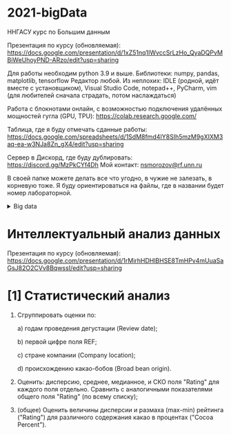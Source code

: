 # 2021-bigData
ННГАСУ курс по Большим данным

Презентация по курсу (обновляемая): https://docs.google.com/presentation/d/1xZ51nq1IWvccSrLzHo_QyaDQPvMBiWeUhoyPND-ARzo/edit?usp=sharing

Для работы необходим python 3.9 и выше.
Библиотеки: numpy, pandas, matplotlib, tensorflow
Редактор любой. Из неплохих: IDLE (родной, идёт вместе с установщиком), Visual Studio Code, notepad++, PyCharm, vim (для любителей сначала страдать, потом наслаждаться)

Работа с блокнотами онлайн, с возможностью подключения удалённых мощностей гугла (GPU, TPU): https://colab.research.google.com/

Таблица, где я буду отмечать сданные работы: https://docs.google.com/spreadsheets/d/1SdM8fmd4IY8SIh5mzM9gXIXM3aq-ea-w3NJa8Zn_gX4/edit?usp=sharing

Сервер в Дискорд, где буду дублировать: https://discord.gg/MzPkCYf4Dh
Мой контакт: nsmorozov@rf.unn.ru

В своей папке можете делать все что угодно, в чужие не залезать, в корневую тоже. Я буду ориентироваться на файлы, где в названии будет номер лабораторной.
<details>
	<summary>Big data</summary>
# [1] Map-reduce и предобработка данных

Сделать с изменёнными файлами действия, аналогичные проведенным в примере из папки **\_lab-1**

# [2] Работа с данными по GoT (файл \_lab-2\GoT\battles.csv) до 26.11

1. Построить графики зависимости (как в абсолютных значениях, так и в нормированных, два графика) следующего:

	a) гистограмма (bars) количества битв в год с группировкой по домам-защитникам (если нет дома - отбросить данные); 

	b) суммарная длина всех имен королей-нападающих (если больше одного раза - складывать каждый раз) за каждый год;

	c) круговая диаграмма битв, которые начинал каждый из домов (если отсутствует или несколько - объединять в отдельную группу "None");

	d) считая, что каждая битва длилась в среднем 1 месяц (с учетом подготовки и восстановления), посчитать сколько в каждом году воевал каждый из королей (как нападавших, так и защищающихся). 

2. Кроме графика, вывести сведенную в одну таблицу с данными, по которым данные графики строили.

3. Разбивку, кто какой из пунктов делает смотрите в таблице.
</details>

# Интеллектуальный анализ данных
Презентация по курсу (обновляемая): https://docs.google.com/presentation/d/1rMirhHDHlBHSE8TmHPv4mUuaSaGsJ82O2CVv8BqwssI/edit?usp=sharing
# [1] Статистический анализ
1) Сгруппировать оценки по:


	a) годам проведения дегустации (Review date);
	
	
	b) первой цифре поля REF;
	
	
	c) стране компании (Company location);
	
	
	d) происхождению какао-бобов (Broad bean origin).
	
	
2) Оценить: дисперсию, среднее, медианное, и СКО поля "Rating" для каждого поля отдельно. Сравнить с аналогичными показателями общего поля "Rating" (по всему списку);


4) (общее) Оценить величины дисперсии и размаха (max-min) рейтинга ("Rating") для различного содержания какао в процентах ("Cocoa Percent").

